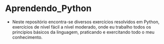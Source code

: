 # Aprendendo_Python
- Neste repositório encontra-se diversos exercícios resolvidos em Python, exercícios de nível fácil a nível moderado, onde eu trabalho todos os principios básicos da linguagem,
praticando e exercitando todo o meu conhecimento.
